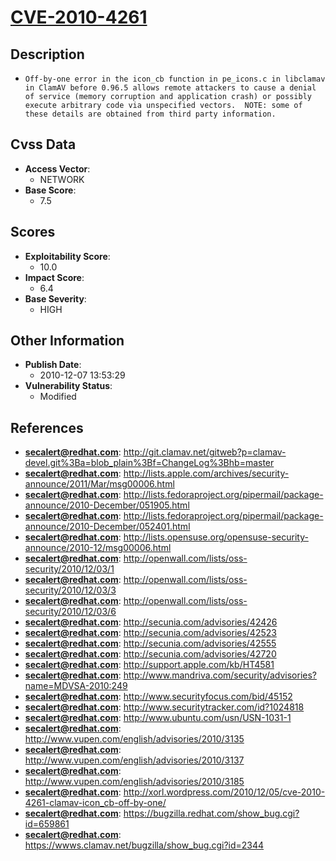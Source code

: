 
# [CVE-2010-4261](http://git.clamav.net/gitweb?p=clamav-devel.git%3Ba=blob_plain%3Bf=ChangeLog%3Bhb=master)

## Description

- `Off-by-one error in the icon_cb function in pe_icons.c in libclamav in ClamAV before 0.96.5 allows remote attackers to cause a denial of service (memory corruption and application crash) or possibly execute arbitrary code via unspecified vectors.  NOTE: some of these details are obtained from third party information.`

## Cvss Data

- **Access Vector**:
  - NETWORK
- **Base Score**:
  - 7.5

## Scores

- **Exploitability Score**:
  - 10.0
- **Impact Score**:
  - 6.4
- **Base Severity**:
  - HIGH

## Other Information

- **Publish Date**:
  - 2010-12-07 13:53:29
- **Vulnerability Status**:
  - Modified

## References

- **secalert@redhat.com**: http://git.clamav.net/gitweb?p=clamav-devel.git%3Ba=blob_plain%3Bf=ChangeLog%3Bhb=master
- **secalert@redhat.com**: http://lists.apple.com/archives/security-announce/2011/Mar/msg00006.html
- **secalert@redhat.com**: http://lists.fedoraproject.org/pipermail/package-announce/2010-December/051905.html
- **secalert@redhat.com**: http://lists.fedoraproject.org/pipermail/package-announce/2010-December/052401.html
- **secalert@redhat.com**: http://lists.opensuse.org/opensuse-security-announce/2010-12/msg00006.html
- **secalert@redhat.com**: http://openwall.com/lists/oss-security/2010/12/03/1
- **secalert@redhat.com**: http://openwall.com/lists/oss-security/2010/12/03/3
- **secalert@redhat.com**: http://openwall.com/lists/oss-security/2010/12/03/6
- **secalert@redhat.com**: http://secunia.com/advisories/42426
- **secalert@redhat.com**: http://secunia.com/advisories/42523
- **secalert@redhat.com**: http://secunia.com/advisories/42555
- **secalert@redhat.com**: http://secunia.com/advisories/42720
- **secalert@redhat.com**: http://support.apple.com/kb/HT4581
- **secalert@redhat.com**: http://www.mandriva.com/security/advisories?name=MDVSA-2010:249
- **secalert@redhat.com**: http://www.securityfocus.com/bid/45152
- **secalert@redhat.com**: http://www.securitytracker.com/id?1024818
- **secalert@redhat.com**: http://www.ubuntu.com/usn/USN-1031-1
- **secalert@redhat.com**: http://www.vupen.com/english/advisories/2010/3135
- **secalert@redhat.com**: http://www.vupen.com/english/advisories/2010/3137
- **secalert@redhat.com**: http://www.vupen.com/english/advisories/2010/3185
- **secalert@redhat.com**: http://xorl.wordpress.com/2010/12/05/cve-2010-4261-clamav-icon_cb-off-by-one/
- **secalert@redhat.com**: https://bugzilla.redhat.com/show_bug.cgi?id=659861
- **secalert@redhat.com**: https://wwws.clamav.net/bugzilla/show_bug.cgi?id=2344
